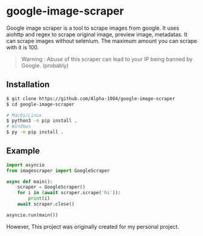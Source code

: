 # google-image-scraper
Google image scraper is a tool to scrape images from google. It uses aiohttp and regex to scrape original image, preview image, metadatas.
It can scrape images without selenium. The maximum amount you can scrape with it is 100.

> Warning : Abuse of this scraper can lead to your IP being banned by Google. (probably)

## Installation
```sh
$ git clone https://github.com/Alpha-1004/google-image-scraper
$ cd google-image-scraper

# MacOs/Linux
$ python3 -m pip install .
# Windows
$ py -m pip install .
```

## Example
```py
import asyncio
from imagescraper import GoogleScraper

async def main():
    scraper = GoogleScraper()
    for i in (await scraper.scrape('hi')):
        print(i)
    await scraper.close()

asyncio.run(main())
```

However, This project was originally created for my personal project.
